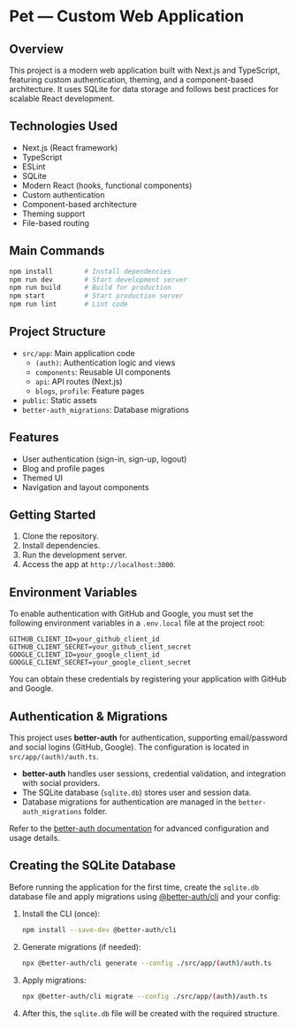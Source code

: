 # Pet — Custom Web Application

## Overview
This project is a modern web application built with Next.js and TypeScript, featuring custom authentication, theming, and a component-based architecture. It uses SQLite for data storage and follows best practices for scalable React development.

## Technologies Used
- Next.js (React framework)
- TypeScript
- ESLint
- SQLite
- Modern React (hooks, functional components)
- Custom authentication
- Component-based architecture
- Theming support
- File-based routing

## Main Commands
```bash
npm install        # Install dependencies
npm run dev        # Start development server
npm run build      # Build for production
npm start          # Start production server
npm run lint       # Lint code
```

## Project Structure
- `src/app`: Main application code
	- `(auth)`: Authentication logic and views
	- `components`: Reusable UI components
	- `api`: API routes (Next.js)
	- `blogs`, `profile`: Feature pages
- `public`: Static assets
- `better-auth_migrations`: Database migrations

## Features
- User authentication (sign-in, sign-up, logout)
- Blog and profile pages
- Themed UI
- Navigation and layout components

## Getting Started
1. Clone the repository.
2. Install dependencies.
3. Run the development server.
4. Access the app at `http://localhost:3000`.

## Environment Variables
To enable authentication with GitHub and Google, you must set the following environment variables in a `.env.local` file at the project root:

```env
GITHUB_CLIENT_ID=your_github_client_id
GITHUB_CLIENT_SECRET=your_github_client_secret
GOOGLE_CLIENT_ID=your_google_client_id
GOOGLE_CLIENT_SECRET=your_google_client_secret
```

You can obtain these credentials by registering your application with GitHub and Google.

## Authentication & Migrations

This project uses **better-auth** for authentication, supporting email/password and social logins (GitHub, Google). The configuration is located in `src/app/(auth)/auth.ts`.

- **better-auth** handles user sessions, credential validation, and integration with social providers.
- The SQLite database (`sqlite.db`) stores user and session data.
- Database migrations for authentication are managed in the `better-auth_migrations` folder.

Refer to the [better-auth documentation](https://www.npmjs.com/package/better-auth) for advanced configuration and usage details.


## Creating the SQLite Database

Before running the application for the first time, create the `sqlite.db` database file and apply migrations using [@better-auth/cli](https://www.npmjs.com/package/@better-auth/cli) and your config:

1. Install the CLI (once):
	```bash
	npm install --save-dev @better-auth/cli
	```
2. Generate migrations (if needed):
	```bash
	npx @better-auth/cli generate --config ./src/app/(auth)/auth.ts
	```
3. Apply migrations:
	```bash
	npx @better-auth/cli migrate --config ./src/app/(auth)/auth.ts
	```
4. After this, the `sqlite.db` file will be created with the required structure.

